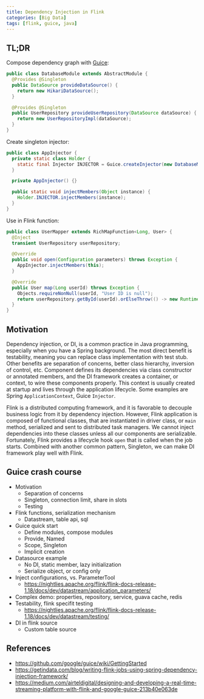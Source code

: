 ```yaml
---
title: Dependency Injection in Flink
categories: [Big Data]
tags: [flink, guice, java]
---
```


## TL;DR

Compose dependency graph with [Guice][1]:

```java
public class DatabaseModule extends AbstractModule {
  @Provides @Singleton
  public DataSource provideDataSource() {
    return new HikariDataSource();
  }

  @Provides @Singleton
  public UserRepository provideUserRepository(DataSource dataSource) {
    return new UserRepositoryImpl(dataSource);
  }
}
```

Create singleton injector:

```java
public class AppInjector {
  private static class Holder {
    static final Injector INJECTOR = Guice.createInjector(new DatabaseModule());
  }

  private AppInjector() {}

  public static void injectMembers(Object instance) {
    Holder.INJECTOR.injectMembers(instance);
  }
}
```

Use in Flink function:

```java
public class UserMapper extends RichMapFunction<Long, User> {
  @Inject
  transient UserRepository userRepository;

  @Override
  public void open(Configuration parameters) throws Exception {
    AppInjector.injectMembers(this);
  }

  @Override
  public User map(Long userId) throws Exception {
    Objects.requireNonNull(userId, "User ID is null");
    return userRepository.getById(userId).orElseThrow(() -> new RuntimeException("User not found"));
  }
}
```


## Motivation

Dependency injection, or DI, is a common practice in Java programming, especially when you have a Spring background. The most direct benefit is testability, meaning you can replace class implementation with test stub. Other benefits are separation of concerns, better class hierarchy, inversion of control, etc. Component defines its dependencies via class constructor or annotated members, and the DI framework creates a container, or context, to wire these components properly. This context is usually created at startup and lives through the application lifecycle. Some examples are Spring `ApplicationContext`, Guice `Injector`.

Flink is a distributed computing framework, and it is favorable to decouple business logic from it by dependency injection. However, Flink application is composed of functional classes, that are instantiated in driver class, or `main` method, serialized and sent to distributed task managers. We cannot inject dependencies into these classes unless all our components are serializable. Fortunately, Flink provides a lifecycle hook `open` that is called when the job starts. Combined with another common pattern, Singleton, we can make DI framework play well with Flink.

<!-- more -->


## Guice crash course



* Motivation
    * Separation of concerns
    * Singleton, connection limit, share in slots
    * Testing
* Flink functions, serialization mechanism
    * Datastream, table api, sql
* Guice quick start
    * Define modules, compose modules
    * Provide, Named
    * Scope, Singleton
    * Implicit creation
* Datasource example
    * No DI, static member, lazy initialization
    * Serialize object, or config only
* Inject configurations, vs. ParameterTool
    * https://nightlies.apache.org/flink/flink-docs-release-1.18/docs/dev/datastream/application_parameters/
* Complex demo: properties, repository, service, guava cache, redis
* Testability, flink specifit testing
    * https://nightlies.apache.org/flink/flink-docs-release-1.18/docs/dev/datastream/testing/
* DI in flink source
    * Custom table source


## References
* https://github.com/google/guice/wiki/GettingStarted
* https://getindata.com/blog/writing-flink-jobs-using-spring-dependency-injection-framework/
* https://medium.com/airteldigital/designing-and-developing-a-real-time-streaming-platform-with-flink-and-google-guice-213b40e063de


[1]: https://github.com/google/guice
